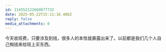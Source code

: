 ```yaml
---
id: 114552122669877732
date: 2025-05-22T15:11:16.486Z
reply: false
media_attachments: 0
---
```


今天收班费，只要涉及到钱，很多人的本性就暴露出来了。以前都是我们几个人自己掏钱来给班上买东西。

